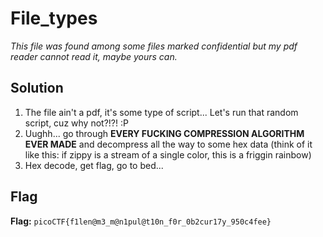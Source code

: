 # File_types
*This file was found among some files marked confidential but my pdf reader cannot read it, maybe yours can.*

## Solution
1. The file ain't a pdf, it's some type of script... Let's run that random script, cuz why not?!?! :P
2. Uughh... go through **EVERY FUCKING COMPRESSION ALGORITHM EVER MADE** and decompress all the way to some hex data (think of it like this:  if zippy is a stream of a single color, this is a friggin rainbow)
3. Hex decode, get flag, go to bed...


## Flag
**Flag:** `picoCTF{f1len@m3_m@n1pul@t10n_f0r_0b2cur17y_950c4fee}`
